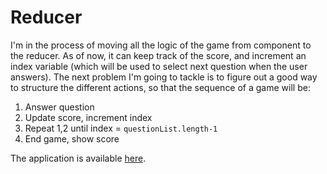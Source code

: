 # Reducer

I'm in the process of moving all the logic of the game from component to the reducer. As of now, it can keep track of the score, and increment an index variable (which will be used to select next question when the user answers). The next problem I'm going to tackle is to figure out a good way to structure the different actions, so that the sequence of a game will be:
 1. Answer question
 2. Update score, increment index
 3. Repeat 1,2 until index = `questionList.length-1`
 4. End game, show score

The application is available [here](http://ea222pu.github.io/2DV607/Quiz).